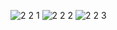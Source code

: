![2 2 1](https://github.com/user-attachments/assets/396bc1b4-a563-43b1-9ed7-1f2ca557e9fd)
![2 2 2](https://github.com/user-attachments/assets/1450ce9f-b8c3-43a0-bc5a-26b393af2d74)
![2 2 3](https://github.com/user-attachments/assets/89ae698c-bc25-426b-bf84-83a3954d27d3)
